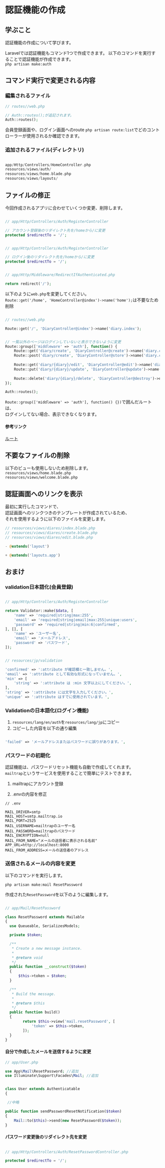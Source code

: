 # 認証機能の作成

## 学ぶこと
認証機能の作成について学びます。  

Laravelでは認証機能もコマンド1つで作成できます。
以下のコマンドを実行することで認証機能が作成できます。  
`php artisan make:auth`


## コマンド実行で変更される内容
### 編集されるファイル

```php
// routes//web.php

// Auth::routes();が追記されます。  
Auth::routes();

```
会員登録画面や、ログイン画面へのroute
`php artisan route:list`でどのコントローラーが使用されるか確認できます。  


### 追加されるファイル(ディレクトリ)
```php

app/Http/Controllers/HomeController.php
resources/views/auth/
resources/views/home.blade.php
resources/views/layouts/

```

## ファイルの修正
今回作成されるアプリに合わせていくつか変更、削除します。
 
```php

// app/Http/Controllers/Auth/RegisterController

// アカウント登録後のリダイレクト先を/homeから/に変更
protected $redirectTo = '/';

```

```php

// app/Http/Controllers/Auth/RegisterController

// ログイン後のリダイレクト先を/homeから/に変更
protected $redirectTo = '/';

```

```php

// app/Http/Middleware/RedirectIfAuthenticated.php

return redirect('/');

```

以下のように`web.php`を変更してください。  
`Route::get('/home', 'HomeController@index')->name('home');`は不要なため削除  

```php

// routes//web.php

Route::get('/', 'DiaryController@index')->name('diary.index');


// 一覧以外のページはログインしていないと表示できないように変更
Route::group(['middleware' => 'auth'], function() {
    Route::get('diary/create', 'DiaryController@create')->name('diary.create');
    Route::post('diary/create', 'DiaryController@store')->name('diary.create');
    
    Route::get('diary/{diary}/edit', 'DiaryController@edit')->name('diary.edit');
    Route::put('diary/{diary}/update', 'DiaryController@update')->name('diary.update');
    
    Route::delete('diary/{diary}/delete', 'DiaryController@destroy')->name('diary.destroy');    
});

Auth::routes();

```

`Route::group(['middleware' => 'auth'], function() {})`で囲んだルートは、  
ログインしてない場合、表示できなくなります。  

#### 参考リンク
[ルート](https://readouble.com/laravel/5.7/ja/routing.html)


## 不要なファイルの削除
以下のビューも使用しないため削除します。  
`resources/views/home.blade.php`  
`resources/views/welcome.blade.php`  


## 認証画面へのリンクを表示
最初に実行したコマンドで、  
認証画面へのリンクつきのテンプレートが作成されているため、  
それを使用するように以下のファイルを変更します。  

```php
// resources/views/diares/index.blade.php
// resources/views/diares/create.blade.php
// resources/views/diares/edit.blade.php

- @extends('layout')

+ @extends('layouts.app')
```

## おまけ

### validation日本語化(会員登録)

```php

// app/Http/Controllers/Auth/RegisterController

return Validator::make($data, [
    'name' => 'required|string|max:255',
    'email' => 'required|string|email|max:255|unique:users',
    'password' => 'required|string|min:6|confirmed',
], [], [
    'name' => 'ユーザー名',
    'email' => 'メールアドレス',
    'password' => 'パスワード',
]);

```


```php

// resources/jp/validation

'confirmed' => ':attribute が確認欄と一致しません。',
'email' => ':attribute として有効な形式になっていません。',
'min' => [
    'string' => ':attribute は :min 文字以上にしてください。',
],
'string' => ':attribute には文字を入力してください。',
'unique' => ':attribute はすでに使用されています。',

```

### Validationの日本語化(ログイン機能)
1. `resources/lang/en/auth`を`resources/lang/jp`にコピー
2. コピーした内容を以下の通り編集
 
```php

'failed' => 'メールアドレスまたはパスワードに誤りがあります。',

```

### パスワードの初期化
認証機能は、パスワードリセット機能も自動で作成してくれます。  
`mailtrap`というサービスを使用することで簡単にテストできます。

1. mailtrapにアカウント登録

2. .envの内容を修正
 ```
 // .env

 MAIL_DRIVER=smtp
 MAIL_HOST=smtp.mailtrap.io
 MAIL_PORT=2525
 MAIL_USERNAME=mailtrapのユーザー名
 MAIL_PASSWORD=mailtrapのパスワード
 MAIL_ENCRYPTION=null
 MAIL_FROM_NAME="メールの送信者に表示される名前"
 APP_URL=http://localhost:8000
 MAIL_FROM_ADDRESS=メールの送信者のアドレス

 ```


### 送信されるメールの内容を変更

以下のコマンドを実行します。  

`php artisan make:mail ResetPassword`


作成された`ResetPassword`を以下のように編集します。

```php

// app/Mail/ResetPassword

class ResetPassword extends Mailable
{
  use Queueable, SerializesModels;

  private $token;

  /**
   * Create a new message instance.
   *
   * @return void
   */
  public function __construct($token)
  {
      $this->token = $token;
  }

  /**
   * Build the message.
   *
   * @return $this
   */
  public function build()
  {
        return $this->view('mail.resetPassword', [
            'token' => $this->token,
        ]);
  }
}

```

#### 自分で作成したメールを送信するように変更
```php
// app/User.php

use App\Mail\ResetPassword; //追加
use Illuminate\Support\Facades\Mail; //追加


class User extends Authenticatable
{

 //中略

public function sendPasswordResetNotification($token)
{
    Mail::to($this)->send(new ResetPassword($token));
}

```

#### パスワード変更後のリダイレクト先を変更
```php

// app/Http/Controllers/Auth/ResetPasswordController.php

protected $redirectTo = '/';

```

